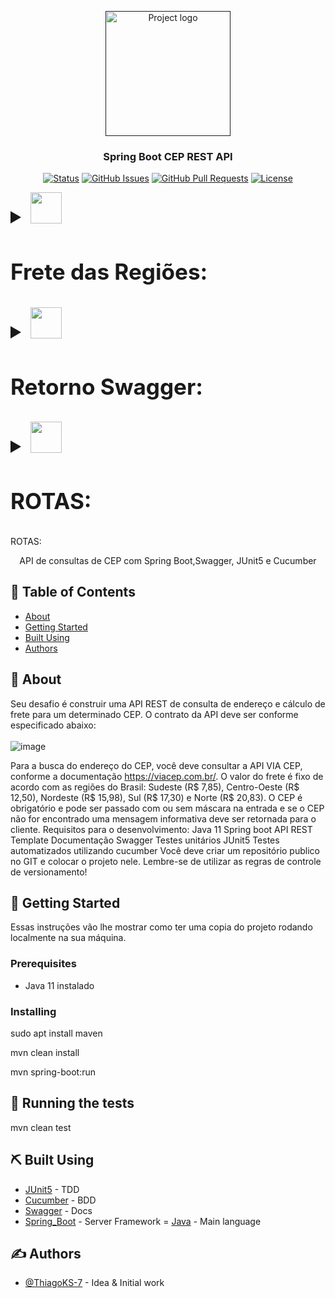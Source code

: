 <p align="center">
  <a href="" rel="noopener">
 <img width=200px height=200px src="https://user-images.githubusercontent.com/83460816/221190949-881b5ec6-86fb-4b24-befd-e906226c76ea.png" alt="Project logo"></a>
</p>


<h3 align="center">Spring Boot CEP REST API</h3>

<div align="center">

[![Status](https://img.shields.io/badge/status-done-violet.svg)]()
[![GitHub Issues](https://img.shields.io/github/issues/ThiagoKS-7/Spring_CEP_API.svg)](https://github.com/ThiagoKS-7/Spring_CEP_API/issues)
[![GitHub Pull Requests](https://img.shields.io/github/issues-pr/ThiagoKS-7/Spring_CEP_API.svg)](https://github.com/ThiagoKS-7/Spring_CEP_API/pulls)
[![License](https://img.shields.io/badge/license-GNUv3-blue.svg)](/LICENSE)

</div>
<details>
 <summary style="font-size:30px; font-weight:bold"><img src="https://media.giphy.com/media/VgCDAzcKvsR6OM0uWg/giphy.gif" width="50"> <h3>Frete das Regiões:</h3></summary>
<br/>
<br/> 
<h3>SUDESTE:</h3>
<img height=400px src="https://user-images.githubusercontent.com/83460816/221192343-768d6b02-505d-4e58-9f13-30b48f1c1ed1.png" alt="Sudeste">
<br/>
<br/>
<h3>NORTE:</h3>
<img height=400px src="https://user-images.githubusercontent.com/83460816/221193155-43843a86-e2fd-440b-8d5e-a244d76f85dd.png" alt="Norte">
<br/>
<br/>
<h3>SUL:</h3>
<img height=400px src="https://user-images.githubusercontent.com/83460816/221197105-817df27f-7db8-4f7a-95e6-de8ad550ea24.png" alt="Sul">
<br/>
<br/>
<h3>NORDESTE:</h3>
<img height=400px src="https://user-images.githubusercontent.com/83460816/221197262-64c65827-cae4-44ca-8978-08132f4e0889.png" alt="Nordeste">
<br/>
<br/>
<h3>CENTRO-OESTE:</h3>
<img height=400px src="https://user-images.githubusercontent.com/83460816/221198944-ad452c9f-03d5-4586-86f4-15bdef3636d6.png" alt="Centro-oeste">
</details>


<details>
  <summary style="font-size:30px; font-weight:bold"><img src="https://media.giphy.com/media/VgCDAzcKvsR6OM0uWg/giphy.gif" width="50"> <h3>Retorno Swagger:</h3></summary>
<br/>
<br/> 
  
  
  ```javascript
{
    "swagger": "2.0",
    "info": {
        "description": "Documentação da API REST de consulta de CEP",
        "title": "SPRING CEP REST API",
        "contact": {
            "name": "Thiago Kasper de Souza",
            "email": "thiagokasper101@gmail.com"
        }
    },
    "host": "localhost:8080",
    "basePath": "/",
    "tags": [
        {
            "name": "consulta-cep-controller",
            "description": "Consulta Cep Controller"
        }
    ],
    "paths": {
        "/v1/consulta-endereco": {
            "post": {
                "tags": [
                    "consulta-cep-controller"
                ],
                "summary": "post",
                "operationId": "postUsingPOST",
                "consumes": [
                    "application/json"
                ],
                "produces": [
                    "*/*"
                ],
                "parameters": [
                    {
                        "in": "body",
                        "name": "consulta",
                        "description": "consulta",
                        "required": true,
                        "schema": {
                            "$ref": "#/definitions/Consulta"
                        }
                    }
                ],
                "responses": {
                    "200": {
                        "description": "OK",
                        "schema": {
                            "$ref": "#/definitions/ResponseEntity"
                        }
                    },
                    "201": {
                        "description": "Created"
                    },
                    "401": {
                        "description": "Unauthorized"
                    },
                    "403": {
                        "description": "Forbidden"
                    },
                    "404": {
                        "description": "Not Found"
                    }
                }
            }
        }
    },
    "definitions": {
        "Consulta": {
            "type": "object",
            "properties": {
                "cep": {
                    "type": "string"
                }
            },
            "title": "Consulta"
        },
        "ResponseEntity": {
            "type": "object",
            "properties": {
                "body": {
                    "type": "object"
                },
                "statusCode": {
                    "type": "string",
                    "enum": [
                        "ACCEPTED",
                        "ALREADY_REPORTED",
                        "BAD_GATEWAY",
                        "BAD_REQUEST",
                        "BANDWIDTH_LIMIT_EXCEEDED",
                        "CHECKPOINT",
                        "CONFLICT",
                        "CONTINUE",
                        "CREATED",
                        "DESTINATION_LOCKED",
                        "EXPECTATION_FAILED",
                        "FAILED_DEPENDENCY",
                        "FORBIDDEN",
                        "FOUND",
                        "GATEWAY_TIMEOUT",
                        "GONE",
                        "HTTP_VERSION_NOT_SUPPORTED",
                        "IM_USED",
                        "INSUFFICIENT_SPACE_ON_RESOURCE",
                        "INSUFFICIENT_STORAGE",
                        "INTERNAL_SERVER_ERROR",
                        "I_AM_A_TEAPOT",
                        "LENGTH_REQUIRED",
                        "LOCKED",
                        "LOOP_DETECTED",
                        "METHOD_FAILURE",
                        "METHOD_NOT_ALLOWED",
                        "MOVED_PERMANENTLY",
                        "MOVED_TEMPORARILY",
                        "MULTIPLE_CHOICES",
                        "MULTI_STATUS",
                        "NETWORK_AUTHENTICATION_REQUIRED",
                        "NON_AUTHORITATIVE_INFORMATION",
                        "NOT_ACCEPTABLE",
                        "NOT_EXTENDED",
                        "NOT_FOUND",
                        "NOT_IMPLEMENTED",
                        "NOT_MODIFIED",
                        "NO_CONTENT",
                        "OK",
                        "PARTIAL_CONTENT",
                        "PAYLOAD_TOO_LARGE",
                        "PAYMENT_REQUIRED",
                        "PERMANENT_REDIRECT",
                        "PRECONDITION_FAILED",
                        "PRECONDITION_REQUIRED",
                        "PROCESSING",
                        "PROXY_AUTHENTICATION_REQUIRED",
                        "REQUESTED_RANGE_NOT_SATISFIABLE",
                        "REQUEST_ENTITY_TOO_LARGE",
                        "REQUEST_HEADER_FIELDS_TOO_LARGE",
                        "REQUEST_TIMEOUT",
                        "REQUEST_URI_TOO_LONG",
                        "RESET_CONTENT",
                        "SEE_OTHER",
                        "SERVICE_UNAVAILABLE",
                        "SWITCHING_PROTOCOLS",
                        "TEMPORARY_REDIRECT",
                        "TOO_EARLY",
                        "TOO_MANY_REQUESTS",
                        "UNAUTHORIZED",
                        "UNAVAILABLE_FOR_LEGAL_REASONS",
                        "UNPROCESSABLE_ENTITY",
                        "UNSUPPORTED_MEDIA_TYPE",
                        "UPGRADE_REQUIRED",
                        "URI_TOO_LONG",
                        "USE_PROXY",
                        "VARIANT_ALSO_NEGOTIATES"
                    ]
                },
                "statusCodeValue": {
                    "type": "integer",
                    "format": "int32"
                }
            },
            "title": "ResponseEntity"
        }
    }
}
```
</details>
<details>
  <summary style="font-size:30px; font-weight:bold"><img src="https://media.giphy.com/media/VgCDAzcKvsR6OM0uWg/giphy.gif" width="50"> <h3>ROTAS:</h3></summary>
<br/>
<br/> 
  
  
 ```
 curl --location --request GET 'http://localhost:8080/v2/api-docs'
  
  
  
curl --location --request POST 'localhost:8080/v1/consulta-endereco' \
--header 'Content-Type: application/json' \
--data-raw '{ 
    "cep":"72874-555" 
}'
  
 ```
</details>
ROTAS:



<p align="center">
API de consultas de CEP com Spring Boot,Swagger, JUnit5 e Cucumber
</p>

## 📝 Table of Contents

- [About](#about)
- [Getting Started](#getting_started)
- [Built Using](#built_using)
- [Authors](#authors)

## 🧐 About <a name = "about"></a>

Seu desafio é construir uma API REST de consulta de endereço e cálculo de frete para
um determinado CEP. O contrato da API deve ser conforme especificado abaixo:
<br>
<br>
![image](https://user-images.githubusercontent.com/83460816/221191223-0bde7716-ea61-491f-873c-38f925f70ea8.png)


Para a busca do endereço do CEP, você deve consultar a API VIA CEP, conforme a
documentação https://viacep.com.br/. O valor do frete é fixo de acordo com as regiões
do Brasil: Sudeste (R$ 7,85), Centro-Oeste (R$ 12,50), Nordeste (R$ 15,98), Sul (R$
17,30) e Norte (R$ 20,83). O CEP é obrigatório e pode ser passado com ou sem máscara
na entrada e se o CEP não for encontrado uma mensagem informativa deve ser retornada
para o cliente.
Requisitos para o desenvolvimento:
Java 11
Spring boot
API REST Template
Documentação Swagger
Testes unitários JUnit5
Testes automatizados utilizando cucumber
Você deve criar um repositório publico no GIT e colocar o projeto nele. Lembre-se de
utilizar as regras de controle de versionamento!

## 🏁 Getting Started <a name = "getting_started"></a>

Essas instruções vão lhe  mostrar como ter uma copia do projeto rodando localmente na sua máquina.

### Prerequisites

- Java 11 instalado

### Installing

sudo apt install maven

mvn clean install

mvn spring-boot:run

## 🔧 Running the tests <a name = "tests"></a>

mvn clean test

## ⛏️ Built Using <a name = "built_using"></a>

- [JUnit5](https://junit.org/junit5/) - TDD
- [Cucumber](https://cucumber.io/) - BDD
- [Swagger](https://swagger.io/) - Docs
- [Spring_Boot](https://spring.io/) - Server Framework
= [Java](https://www.java.com/pt-BR/) - Main language

## ✍️ Authors <a name = "authors"></a>

- [@ThiagoKS-7](https://github.com/ThiagoKS-7) - Idea & Initial work
